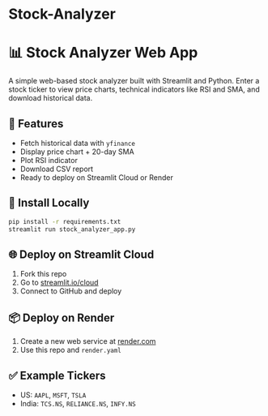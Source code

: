 # Stock-Analyzer
# 📊 Stock Analyzer Web App

A simple web-based stock analyzer built with Streamlit and Python. Enter a stock ticker to view price charts, technical indicators like RSI and SMA, and download historical data.

## 🚀 Features
- Fetch historical data with `yfinance`
- Display price chart + 20-day SMA
- Plot RSI indicator
- Download CSV report
- Ready to deploy on Streamlit Cloud or Render

## 🔧 Install Locally

```bash
pip install -r requirements.txt
streamlit run stock_analyzer_app.py
```

## 🌐 Deploy on Streamlit Cloud
1. Fork this repo
2. Go to [streamlit.io/cloud](https://streamlit.io/cloud)
3. Connect to GitHub and deploy

## 📦 Deploy on Render
1. Create a new web service at [render.com](https://render.com)
2. Use this repo and `render.yaml`

## ✅ Example Tickers
- US: `AAPL`, `MSFT`, `TSLA`
- India: `TCS.NS`, `RELIANCE.NS`, `INFY.NS`
